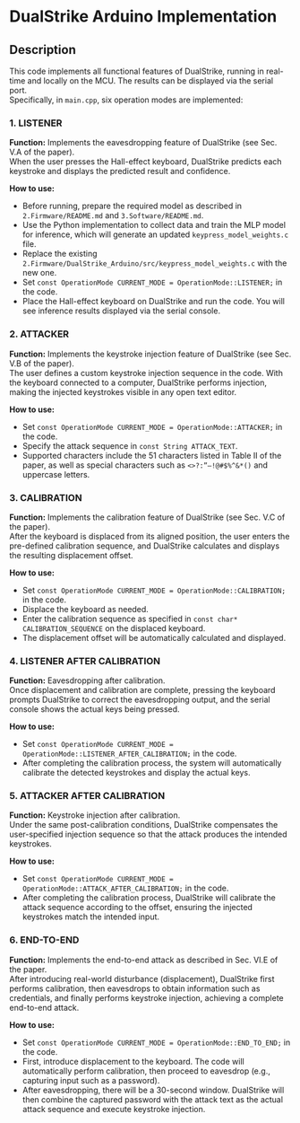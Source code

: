 # DualStrike Arduino Implementation

## Description

This code implements all functional features of DualStrike, running in real-time and locally on the MCU. The results can be displayed via the serial port.  
Specifically, in `main.cpp`, six operation modes are implemented:


### 1. LISTENER  
**Function:** Implements the eavesdropping feature of DualStrike (see Sec. V.A of the paper).  
When the user presses the Hall-effect keyboard, DualStrike predicts each keystroke and displays the predicted result and confidence.

**How to use:**  
- Before running, prepare the required model as described in `2.Firmware/README.md` and `3.Software/README.md`.  
- Use the Python implementation to collect data and train the MLP model for inference, which will generate an updated `keypress_model_weights.c` file.  
- Replace the existing `2.Firmware/DualStrike_Arduino/src/keypress_model_weights.c` with the new one.  
- Set `const OperationMode CURRENT_MODE = OperationMode::LISTENER;` in the code.  
- Place the Hall-effect keyboard on DualStrike and run the code. You will see inference results displayed via the serial console.

### 2. ATTACKER  
**Function:** Implements the keystroke injection feature of DualStrike (see Sec. V.B of the paper).  
The user defines a custom keystroke injection sequence in the code. With the keyboard connected to a computer, DualStrike performs injection, making the injected keystrokes visible in any open text editor.

**How to use:**  
- Set `const OperationMode CURRENT_MODE = OperationMode::ATTACKER;` in the code.  
- Specify the attack sequence in `const String ATTACK_TEXT`.  
- Supported characters include the 51 characters listed in Table II of the paper, as well as special characters such as `<>?:”—!@#$%^&*()` and uppercase letters.


### 3. CALIBRATION  
**Function:** Implements the calibration feature of DualStrike (see Sec. V.C of the paper).  
After the keyboard is displaced from its aligned position, the user enters the pre-defined calibration sequence, and DualStrike calculates and displays the resulting displacement offset.

**How to use:**  
- Set `const OperationMode CURRENT_MODE = OperationMode::CALIBRATION;` in the code.  
- Displace the keyboard as needed.  
- Enter the calibration sequence as specified in `const char* CALIBRATION_SEQUENCE` on the displaced keyboard.  
- The displacement offset will be automatically calculated and displayed.


### 4. LISTENER AFTER CALIBRATION  
**Function:** Eavesdropping after calibration.  
Once displacement and calibration are complete, pressing the keyboard prompts DualStrike to correct the eavesdropping output, and the serial console shows the actual keys being pressed.

**How to use:**  
- Set `const OperationMode CURRENT_MODE = OperationMode::LISTENER_AFTER_CALIBRATION;` in the code.  
- After completing the calibration process, the system will automatically calibrate the detected keystrokes and display the actual keys.


### 5. ATTACKER AFTER CALIBRATION  
**Function:** Keystroke injection after calibration.  
Under the same post-calibration conditions, DualStrike compensates the user-specified injection sequence so that the attack produces the intended keystrokes.

**How to use:**  
- Set `const OperationMode CURRENT_MODE = OperationMode::ATTACK_AFTER_CALIBRATION;` in the code.  
- After completing the calibration process, DualStrike will calibrate the attack sequence according to the offset, ensuring the injected keystrokes match the intended input.

### 6. END-TO-END  
**Function:** Implements the end-to-end attack as described in Sec. VI.E of the paper.  
After introducing real-world disturbance (displacement), DualStrike first performs calibration, then eavesdrops to obtain information such as credentials, and finally performs keystroke injection, achieving a complete end-to-end attack.

**How to use:**  
- Set `const OperationMode CURRENT_MODE = OperationMode::END_TO_END;` in the code.  
- First, introduce displacement to the keyboard. The code will automatically perform calibration, then proceed to eavesdrop (e.g., capturing input such as a password).  
- After eavesdropping, there will be a 30-second window. DualStrike will then combine the captured password with the attack text as the actual attack sequence and execute keystroke injection.
